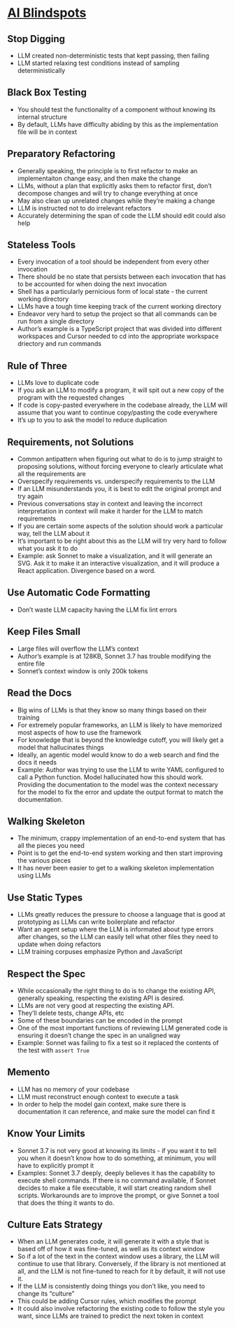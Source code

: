 # [AI Blindspots](https://ezyang.github.io/ai-blindspots/)

## Stop Digging
* LLM created non-deterministic tests that kept passing, then failing
* LLM started relaxing test conditions instead of sampling deterministically

## Black Box Testing
* You should test the functionality of a component without knowing its internal structure
* By default, LLMs have difficulty abiding by this as the implementation file will be in context

## Preparatory Refactoring
* Generally speaking, the principle is to first refactor to make an implementaiton change easy, and then make the change
* LLMs, without a plan that explicitly asks them to refactor first, don’t decompose changes and will try to change everything at once
* May also clean up unrelated changes while they’re making a change
* LLM is instructed not to do irrelevant refactors
* Accurately determining the span of code the LLM should edit could also help

## Stateless Tools
* Every invocation of a tool should be independent from every other invocation
* There should be no state that persists between each invocation that has to be accounted for when doing the next invocation
* Shell has a particularly pernicious form of local state - the current working directory
* LLMs have a tough time keeping track of the current working directory
* Endeavor very hard to setup the project so that all commands can be run from a single directory
* Author’s example is a TypeScript project that was divided into different workspaces and Cursor needed to cd into the appropriate workspace driectory and run commands

## Rule of Three
* LLMs love to duplicate code
* If you ask an LLM to modify a program, it will spit out a new copy of the program with the requested changes
* If code is copy-pasted everywhere in the codebase already, the LLM will assume that you want to continue copy/pasting the code everywhere
* It’s up to you to ask the model to reduce duplication

## Requirements, not Solutions
* Common antipattern when figuring out what to do is to jump straight to proposing solutions, without forcing everyone to clearly articulate what all the requirements are
* Overspecify requirements vs. underspecify requirements to the LLM
* If an LLM misunderstands you, it is best to edit the original prompt and try again
* Previous conversations stay in context and leaving the incorrect interpretation in context will make it harder for the LLM to match requirements
* If you are certain some aspects of the solution should work a particular way, tell the LLM about it
* It’s important to be right about this as the LLM will try very hard to follow what you ask it to do
* Example: ask Sonnet to make a visualization, and it will generate an SVG. Ask it to make it an interactive visualization, and it will produce a React application. Divergence based on a word.

## Use Automatic Code Formatting
* Don’t waste LLM capacity having the LLM fix lint errors

## Keep Files Small
* Large files will overflow the LLM’s context
* Author’s example is at 128KB, Sonnet 3.7 has trouble modifying the entire file
* Sonnet’s context window is only 200k tokens

## Read the Docs
* Big wins of LLMs is that they know so many things based on their training
* For extremely popular frameworks, an LLM is likely to have memorized most aspects of how to use the framework
* For knowledge that is beyond the knowledge cutoff, you will likely get a model that hallucinates things
* Ideally, an agentic model would know to do a web search and find the docs it needs
* Example: Author was trying to use the LLM to write YAML configured to call a Python function. Model hallucinated how this should work. Providing the documentation to the model was the context necessary for the model to fix the error and update the output format to match the documentation.

## Walking Skeleton
* The minimum, crappy implementation of an end-to-end system that has all the pieces you need
* Point is to get the end-to-end system working and then start improving the various pieces
* It has never been easier to get to a walking skeleton implementation using LLMs

## Use Static Types
* LLMs greatly reduces the pressure to choose a language that is good at prototyping as LLMs can write boilerplate and refactor
* Want an agent setup where the LLM is informated about type errors after changes, so the LLM can easily tell what other files they need to update when doing refactors
* LLM training corpuses emphasize Python and JavaScript

## Respect the Spec
* While occasionally the right thing to do is to change the existing API, generally speaking, respecting the existing API is desired.
* LLMs are not very good at respecting the existing API. 
* They’ll delete tests, change APIs, etc
* Some of these boundaries can be encoded in the prompt
* One of the most important functions of reviewing LLM generated code is ensuring it doesn’t change the spec in an unaligned way
* Example: Sonnet was failing to fix a test so it replaced the contents of the test with `assert True`

## Memento
* LLM has no memory of your codebase
* LLM must reconstruct enough context to execute a task
* In order to help the model gain context, make sure there is documentation it can reference, and make sure the model can find it

## Know Your Limits
* Sonnet 3.7 is not very good at knowing its limits - if you want it to tell you when it doesn’t know how to do something, at minimum, you will have to explicitly prompt it
* Examples: Sonnet 3.7 deeply, deeply believes it has the capability to execute shell commands. If there is no command available, if Sonnet decides to make a file executable, it will start creating random shell scripts. Workarounds are to improve the prompt, or give Sonnet a tool that does the thing it wants to do.

## Culture Eats Strategy
* When an LLM generates code, it will generate it with a style that is based off of how it was fine-tuned, as well as its context window
* So if a lot of the text in the context window uses a library, the LLM will continue to use that library. Conversely, if the library is not mentioned at all, and the LLM is not fine-tuned to reach for it by default, it will not use it.
* If the LLM is consistently doing things you don’t like, you need to change its “culture”
* This could be adding Cursor rules, which modifies the prompt
* It could also involve refactoring the existing code to follow the style you want, since LLMs are trained to predict the next token in context
